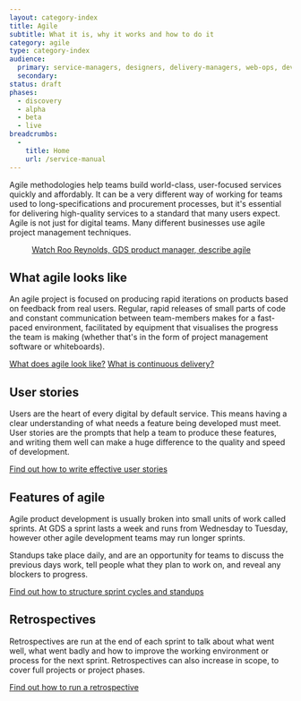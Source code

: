 ```yaml
---
layout: category-index
title: Agile
subtitle: What it is, why it works and how to do it
category: agile
type: category-index
audience:
  primary: service-managers, designers, delivery-managers, web-ops, developers, tech-archs, performance-analysts, user-researchers, qa, content-designers
  secondary:
status: draft
phases:
  - discovery
  - alpha
  - beta
  - live
breadcrumbs:
  -
    title: Home
    url: /service-manual
---
```


Agile methodologies help teams build world-class, user-focused services quickly and affordably. It can be a very different way of working for teams used to long-specifications and procurement processes, but it's essential for delivering high-quality services to a standard that many users expect. Agile is not just for digital teams. Many different businesses use agile project management techniques.

<figure class="media-player-wrapper video">
	<a href="https://www.youtube.com/watch?v=0XpAtr24uUQ">Watch Roo Reynolds, GDS product manager, describe agile</a
	>
</figure>


## What agile looks like

An agile project is focused on producing rapid iterations on products based on feedback from real users. Regular, rapid releases of small parts of code and constant communication between team-members makes for a fast-paced environment, facilitated by equipment that visualises the progress the team is making (whether that's in the form of project management software or whiteboards).

[What does agile look like?](/service-manual/agile/what-agile-looks-like.html)
[What is continuous delivery?](/service-manual/agile/continuous-delivery.html)

## User stories

Users are the heart of every digital by default service. This means having a clear understanding of what needs a feature being developed must meet. User stories are the prompts that help a team to produce these features, and writing them well can make a huge difference to the quality and speed of development.

[Find out how to write effective user stories](/service-manual/agile/writing-user-stories.html)

## Features of agile

Agile product development is usually broken into small units of work called sprints. At GDS a sprint lasts a week and runs from Wednesday to Tuesday, however other agile development teams may run longer sprints.

Standups take place daily, and are an opportunity for teams to discuss the previous days work, tell people what they plan to work on, and reveal any blockers to progress.

[Find out how to structure sprint cycles and standups](/service-manual/agile/features-of-agile.html)

## Retrospectives

Retrospectives are run at the end of each sprint to talk about what went well, what went badly and how to improve the working environment or process for the next sprint. Retrospectives can also increase in scope, to cover full projects or project phases.

[Find out how to run a retrospective](/service-manual/agile/running-retrospectives.html)



